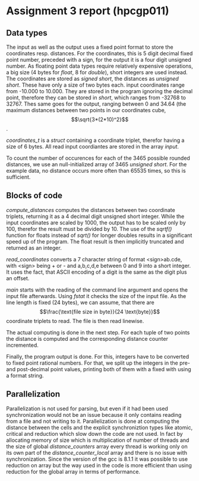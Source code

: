 # Assignment 3 report (hpcgp011)

## Data types

The input as well as the output uses a fixed point format to store the coordinates resp. distances.
For the coordinates, this is 5 digit decimal fixed point number, preceded with a sign, for the output it is a four digit unsigned number. As floating point data types require relatively expensive operations, a big size (4 bytes for *float*, 8 for *double*), short integers are used instead. The coordinates are stored as *signed short*, the distances as *unsigned short*. These have only a size of two bytes each. input coordinates range from -10.000 to 10.000. They are stored in the program ignoring the decimal point, therefore they can be stored in *short*, which ranges from -32768 to 32767. Thes same goes for the output, ranging between 0 and 34.64 (the maximum distances between two points in our coordinates cube, $$\sqrt{3*(2*10)^2}$$.

*coordinates_t* is a *struct* containing a coordinate triplet, therefor having a size of 6 bytes. All read input coordiantes are stored in the array *input*.

To count the number of occurences for each of the 3465 possible rounded distances, we use an null-initialized array of 3465 *unsigned short*. For the example data, no distance occurs more often than 65535 times, so this is sufficient.

## Blocks of code
*compute_distances* computes the distances between two coordinate triplets, returning it as a 4 decimal digit unsigned short integer. While the input coordinates are scaled by 1000, the output has to be scaled only by 100, therefor the result must be divided by 10. The use of the *sqrtf()* function for floats instead of *sqrt()* for longer doubles results in a significant speed up of the program. The float result is then implicitly truncated and returned as an integer.

*read_coordinates* converts a 7 character string of format \<sign\>ab.cde, with \<sign\> being + or - and a,b,c,d,e between 0 and 9 into a short integer. It uses the fact, that ASCII encoding of a digit is the same as the digit plus an offset.

*main* starts with the reading of the command line argument and opens the input file afterwards. Using *fstat* it checks the size of the input file. As the line length is fixed (24 bytes), we can assume, that there are $$\frac{\text{file size in byte}}{24 \text{byte}}$$ coordinate triplets to read. The file is then read linewise. 

The actual computing is done in the next step. For each tuple of two points the distance is computed and the corresponding distance counter incremented.

Finally, the program output is done. For this, integers have to be converted to fixed point rational numbers. For that, we split up the integers in the pre- and post-decimal point values, printing both of them with a fixed with using a format string.

## Parallelization
Parallelization is not used for parsing, but even if it had been used synchronization would not be an issue because it only contains reading from a file and not writing to it.
Parallelization is done at computing the distance between the cells and the explicit synchroniztion types like atomic, critical and reduction which slow down the code are not used. In fact by allocating memory of size which is multiplication of number of threads and the size of global *distance_counters* array every thread is working only on its own part of the *distance_counter_local* array and there is no issue with synchronization. Since the version of the gcc is 8.1.1 it was  possible to use reduction on array but the way used in the code is more efficient than using reduction for the global array in terms of performance.





